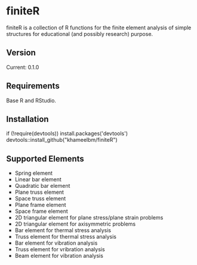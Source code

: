 # finiteR

finiteR is a collection of R functions for the finite element analysis of simple structures for educational (and possibly research) purpose.


<h2> Version</h2>
Current: 0.1.0

<h2>Requirements</h2>
Base R and RStudio.

<h2>Installation</h2>
if (!require(devtools)) install.packages('devtools')
devtools::install_github("khameelbm/finiteR")

<h2>Supported Elements</h2>
 <ul style="list-style-type:square">
  <li>Spring element</li>
  <li>Linear bar element</li>
  <li>Quadratic bar element</li>
  <li>Plane truss element</li>
  <li>Space truss element</li>
  <li>Plane frame element</li>
  <li>Space frame element</li>
  <li>2D triangular element for plane stress/plane strain problems</li>
  <li>2D triangular element for axisymmetric problems</li>
  <li>Bar element for thermal stress analysis </li>
  <li>Truss element for thermal stress analysis </li>
  <li>Bar element for vibration analysis </li>
  <li>Truss element for vribration analysis </li>
  <li>Beam element for vibration analysis </li>
</ul>
